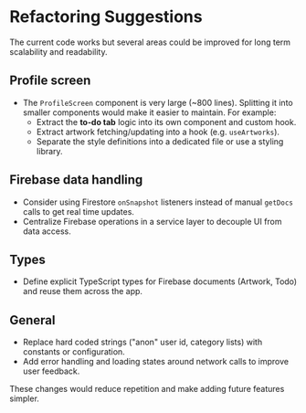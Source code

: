 # Refactoring Suggestions

The current code works but several areas could be improved for long term scalability and readability.

## Profile screen
- The `ProfileScreen` component is very large (~800 lines). Splitting it into smaller components would make it easier to maintain. For example:
  - Extract the **to‑do tab** logic into its own component and custom hook.
  - Extract artwork fetching/updating into a hook (e.g. `useArtworks`).
  - Separate the style definitions into a dedicated file or use a styling library.

## Firebase data handling
- Consider using Firestore `onSnapshot` listeners instead of manual `getDocs` calls to get real time updates.
- Centralize Firebase operations in a service layer to decouple UI from data access.

## Types
- Define explicit TypeScript types for Firebase documents (Artwork, Todo) and reuse them across the app.

## General
- Replace hard coded strings ("anon" user id, category lists) with constants or configuration.
- Add error handling and loading states around network calls to improve user feedback.

These changes would reduce repetition and make adding future features simpler.
